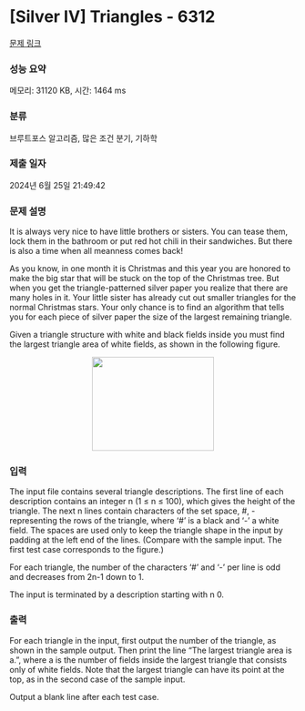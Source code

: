 # [Silver IV] Triangles - 6312 

[문제 링크](https://www.acmicpc.net/problem/6312) 

### 성능 요약

메모리: 31120 KB, 시간: 1464 ms

### 분류

브루트포스 알고리즘, 많은 조건 분기, 기하학

### 제출 일자

2024년 6월 25일 21:49:42

### 문제 설명

<p>It is always very nice to have little brothers or sisters. You can tease them, lock them in the bathroom or put red hot chili in their sandwiches. But there is also a time when all meanness comes back!</p>

<p>As you know, in one month it is Christmas and this year you are honored to make the big star that will be stuck on the top of the Christmas tree. But when you get the triangle-patterned silver paper you realize that there are many holes in it. Your little sister has already cut out smaller triangles for the normal Christmas stars. Your only chance is to find an algorithm that tells you for each piece of silver paper the size of the largest remaining triangle.</p>

<p>Given a triangle structure with white and black fields inside you must find the largest triangle area of white fields, as shown in the following figure.</p>

<p style="text-align: center;"><img alt="" src="https://www.acmicpc.net/upload/images2/triangle(1).png" style="height:165px; width:214px"></p>

### 입력 

 <p>The input file contains several triangle descriptions. The first line of each description contains an integer n (1 ≤ n ≤ 100), which gives the height of the triangle. The next n lines contain characters of the set space, #, - representing the rows of the triangle, where ‘#’ is a black and ‘-’ a white field. The spaces are used only to keep the triangle shape in the input by padding at the left end of the lines. (Compare with the sample input. The first test case corresponds to the figure.)</p>

<p>For each triangle, the number of the characters ‘#’ and ‘-’ per line is odd and decreases from 2n-1 down to 1.</p>

<p>The input is terminated by a description starting with n 0.</p>

### 출력 

 <p>For each triangle in the input, first output the number of the triangle, as shown in the sample output. Then print the line “The largest triangle area is a.”, where a is the number of fields inside the largest triangle that consists only of white fields. Note that the largest triangle can have its point at the top, as in the second case of the sample input.</p>

<p>Output a blank line after each test case.</p>

